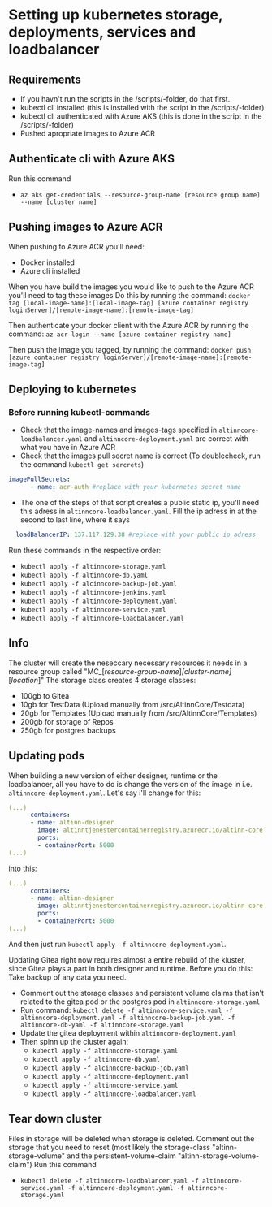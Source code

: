 # Setting up kubernetes storage, deployments, services and loadbalancer

## Requirements

- If you havn't run the scripts in the /scripts/-folder, do that first.
- kubectl cli installed (this is installed with the script in the /scripts/-folder)
- kubectl cli authenticated with Azure AKS (this is done in the script in the /scripts/-folder)
- Pushed apropriate images to Azure ACR

## Authenticate cli with Azure AKS

Run this command

- `az aks get-credentials --resource-group-name [resource group name] --name [cluster name]`

## Pushing images to Azure ACR

When pushing to Azure ACR you'll need:

- Docker installed
- Azure cli installed

When you have build the images you would like to push to the Azure ACR you'll need to tag these images
Do this by running the command:
`docker tag [local-image-name]:[local-image-tag] [azure container registry loginServer]/[remote-image-name]:[remote-image-tag]`

Then authenticate your docker client with the Azure ACR by running the command:
`az acr login --name [azure container registry name]`

Then push the image you tagged, by running the command:
`docker push [azure container registry loginServer]/[remote-image-name]:[remote-image-tag]`

## Deploying to kubernetes

### Before running kubectl-commands

- Check that the image-names and images-tags specified in `altinncore-loadbalancer.yaml` and `altinncore-deployment.yaml` are correct with what you have in Azure ACR
- Check that the images pull secret name is correct (To doublecheck, run the command `kubectl get sercrets`)

``` yaml
imagePullSecrets:
      - name: acr-auth #replace with your kubernetes secret name
```

- The one of the steps of that script creates a public static ip, you'll need this adress in `altinncore-loadbalancer.yaml`. Fill the ip adress in at the second to last line, where it says

``` yaml
  loadBalancerIP: 137.117.129.38 #replace with your public ip adress
```

Run these commands in the respective order:

- `kubectl apply -f altinncore-storage.yaml`
- `kubectl apply -f altinncore-db.yaml`
- `kubectl apply -f alcinncore-backup-job.yaml`
- `kubectl apply -f altinncore-jenkins.yaml`
- `kubectl apply -f altinncore-deployment.yaml`
- `kubectl apply -f altinncore-service.yaml`
- `kubectl apply -f altinncore-loadbalancer.yaml`

## Info

The cluster will create the neseccary necessary resources it needs in a resource group called "MC_[*resource-group-name*]_[*cluster-name*]_[*location*]"
The storage class creates 4 storage classes:

- 100gb to Gitea
- 10gb for TestData (Upload manually from /src/AltinnCore/Testdata)
- 20gb for Templates (Upload manually from /src/AltinnCore/Templates)
- 200gb for storage of Repos
- 250gb for postgres backups

## Updating pods

When building a new version of either designer, runtime or the loadbalancer, all you have to do is change the version of the image in i.e. `altinncore-deployment.yaml`.
Let's say i'll change for this:

``` yaml
(...)
      containers:
      - name: altinn-designer
        image: altinntjenestercontainerregistry.azurecr.io/altinn-core:1.0.0
        ports:
        - containerPort: 5000
(...)
```

into this:

``` yaml
(...)
      containers:
      - name: altinn-designer
        image: altinntjenestercontainerregistry.azurecr.io/altinn-core:1.0.1
        ports:
        - containerPort: 5000
(...)
```

And then just run `kubectl apply -f altinncore-deployment.yaml`.

Updating Gitea right now requires almost a entire rebuild of the kluster, since Gitea plays a part in both designer and runtime.
Before you do this: Take backup of any data you need.

- Comment out the storage classes and persistent volume claims that isn't related to the gitea pod or the postgres pod in `altinncore-storage.yaml`
- Run command: `kubectl delete -f altinncore-service.yaml -f altinncore-deployment.yaml -f altinncore-backup-job.yaml -f altinncore-db-yaml -f altinncore-storage.yaml`
- Update the gitea deployment within `altinncore-deployment.yaml`
- Then spinn up the cluster again:
  - `kubectl apply -f altinncore-storage.yaml`
  - `kubectl apply -f altinncore-db.yaml`
  - `kubectl apply -f alcinncore-backup-job.yaml`
  - `kubectl apply -f altinncore-deployment.yaml`
  - `kubectl apply -f altinncore-service.yaml`
  - `kubectl apply -f altinncore-loadbalancer.yaml`

## Tear down cluster

Files in storage will be deleted when storage is deleted. Comment out the storage that you need to reset (most likely the storage-class "altinn-storage-volume"
and the persistent-volume-claim "altinn-storage-volume-claim")
Run this command

- `kubectl delete -f altinncore-loadbalancer.yaml -f altinncore-service.yaml -f altinncore-deployment.yaml -f altinncore-storage.yaml`
